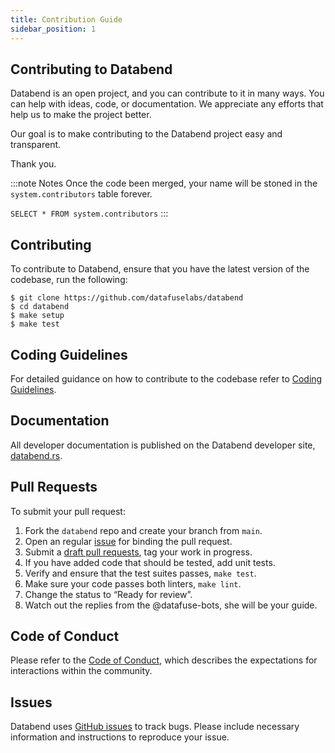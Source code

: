 ```yaml
---
title: Contribution Guide
sidebar_position: 1
---
```


## Contributing to Databend

Databend is an open project, and you can contribute to it in many ways. You can help with ideas, code, or documentation. We appreciate any efforts that help us to make the project better.

Our goal is to make contributing to the Databend project easy and transparent.

Thank you.

:::note Notes
Once the code been merged, your name will be stoned in the `system.contributors` table forever.

`SELECT * FROM system.contributors`
:::

## Contributing

To contribute to Databend, ensure that you have the latest version of the codebase, run the following:

```shell
$ git clone https://github.com/datafuselabs/databend
$ cd databend
$ make setup
$ make test
```

## Coding Guidelines

For detailed guidance on how to contribute to the codebase refer to [Coding Guidelines](coding-guidelines.md).

## Documentation

All developer documentation is published on the Databend developer site, [databend.rs](https://databend.rs). 

## Pull Requests

To submit your pull request:

1. Fork the `databend` repo and create your branch from `main`.
2. Open an regular [issue](https://github.com/datafuselabs/databend/issues/new/choose) for binding the pull request.
3. Submit a [draft pull requests](https://github.blog/2019-02-14-introducing-draft-pull-requests/), tag your work in progress.
4. If you have added code that should be tested, add unit tests.
5. Verify and ensure that the test suites passes, `make test`.
6. Make sure your code passes both linters, `make lint`.
7. Change the status to “Ready for review”.
8. Watch out the replies from the @datafuse-bots, she will be your guide.

## Code of Conduct
Please refer to the [Code of Conduct](/dev/policies/code-of-conduct), which describes the expectations for interactions within the community.

## Issues

Databend uses [GitHub issues](https://github.com/datafuselabs/databend/issues) to track bugs. Please include necessary information and instructions to reproduce your issue. 
